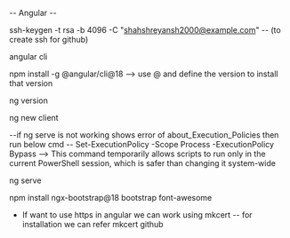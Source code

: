 -- Angular --

ssh-keygen -t rsa -b 4096 -C "shahshreyansh2000@example.com" -- (to create ssh for github)

angular cli

npm install -g @angular/cli@18  -->   use @ and define the version to install that version

ng version 

ng new client

--if ng serve is not working shows error of about_Execution_Policies then run below cmd --
Set-ExecutionPolicy -Scope Process -ExecutionPolicy Bypass   -->  This command temporarily allows scripts to run only in the current PowerShell session, which is safer than changing it system-wide

ng serve

npm install ngx-bootstrap@18 bootstrap font-awesome


* If want to use https in angular we can work using mkcert -- for installation we can refer mkcert github
